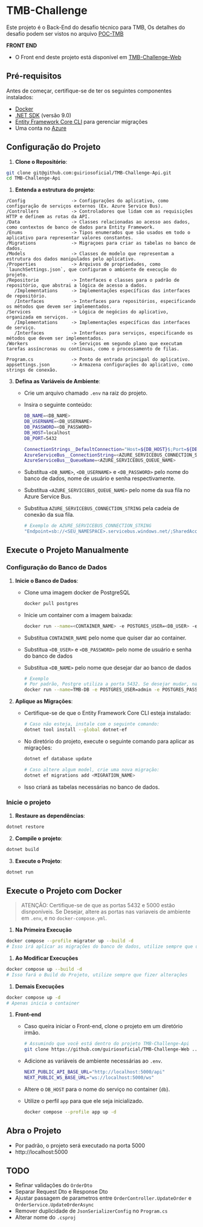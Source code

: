 # TMB-Challenge

Este projeto é o Back-End do desafio técnico para TMB,
Os detalhes do desafio podem ser vistos no arquivo [POC-TMB](https://github.com/guiriosoficial/TMB-Challenge-Api/blob/main/POC-TMB.pdf)

**FRONT END**
- O Front end deste projeto está disponível em [TMB-Challenge-Web](https://github.com/guiriosoficial/TMB-Challenge-Web)

## Pré-requisitos

Antes de começar, certifique-se de ter os seguintes componentes instalados:
   - [Docker](https://www.docker.com/products/docker-desktop/)
   - [.NET SDK](https://dotnet.microsoft.com/download) (versão 9.0)
   - [Entity Framework Core CLI](https://docs.microsoft.com/ef/core/cli/dotnet) para gerenciar migrações
   - Uma conta no [Azure](https://azure.microsoft.com/)

## Configuração do Projeto

1. **Clone o Repositório**:
```bash
git clone git@github.com:guiriosoficial/TMB-Challenge-Api.git
cd TMB-Challenge-Api
```

1. **Entenda a estrutura do projeto**:
```
/Config                 -> Configurações do aplicativo, como configuração de serviços externos (Ex. Azure Service Bus).
/Controllers            -> Controladores que lidam com as requisições HTTP e definem as rotas da API.
/Data                   -> Classes relacionadas ao acesso aos dados, como contextos de banco de dados para Entity Framework.
/Enums                  -> Tipos enumerados que são usados em todo o aplicativo para representar valores constantes.
/Migrations             -> Migraçoes para criar as tabelas no banco de dados.
/Models                 -> Classes de modelo que representam a estrutura dos dados manipulados pelo aplicativo.
/Properties             -> Arquivos de propriedades, como `launchSettings.json`, que configuram o ambiente de execução do projeto.
/Repositorie            -> Interfaces e classes para o padrão de repositório, que abstrai a lógica de acesso a dados.
   /Implementations     -> Implementações específicas das interfaces de repositório.
   /Interfaces          -> Interfaces para repositórios, especificando os métodos que devem ser implementados.
/Services               -> Lógica de negócios do aplicativo, organizada em serviços.
   /Implementations     -> Implementações específicas das interfaces de serviço.
   /Interfaces          -> Interfaces para serviços, especificando os métodos que devem ser implementados.
/Workers                -> Serviços em segundo plano que executam tarefas assíncronas ou contínuas, como o processamento de filas.

Program.cs              -> Ponto de entrada principal do aplicativo.
appsettings.json        -> Armazena configurações do aplicativo, como strings de conexão.
```

3. **Defina as Variáveis de Ambiente**:
   - Crie um arquivo chamado `.env` na raiz do projeto.
   - Insira o seguinte conteúdo:
      ```bash
      DB_NAME=<DB_NAME>
      DB_USERNAME=<DB_USERNAME>
      DB_PASSWORD=<DB_PASSWORD>
      DB_HOST=localhost
      DB_PORT=5432

      ConnectionStrings__DefaultConnection="Host=${DB_HOST}$;Port=${DB_PORT};Database=${DB_NAME};Username=${DB_USERNAME};Password=${DB_PASSWORD}"
      AzureServiceBus__ConnectionString=<AZURE_SERVICEBUS_CONNECTION_STRING>
      AzureServiceBus__QueueName=<AZURE_SERVICEBUS_QUEUE_NAME>
      ```

   - Substitua `<DB_NAME>`, `<DB_USERNAME>` e `<DB_PASSWORD>` pelo nome do banco de dados, nome de usuário e senha respectivamente.
   - Substitua `<AZURE_SERVICEBUS_QUEUE_NAME>` pelo nome da sua fila no Azure Service Bus.
   - Substitua `AZURE_SERVICEBUS_CONNECTION_STRING` pela cadeia de conexão da sua fila.
      ```bash
      # Exemplo de AZURE_SERVICEBUS_CONNECTION_STRING
      "Endpoint=sb://<SEU_NAMESPACE>.servicebus.windows.net/;SharedAccessKeyName=<NOME_DA_CHAVE_DE_ACESSP>;SharedAccessKey=<CHAVE_DE_ACESSO>"
      ```

## Execute o Projeto Manualmente

### Configuração do Banco de Dados

1. **Inicie o Banco de Dados**:
   - Clone uma imagem docker de PostgreSQL
      ```bash
      docker pull postgres
      ```

   - Inicie um container com a imagem baixada:
      ```bash
      docker run --name=<CONTAINER_NAME> -e POSTGRES_USER=<DB_USER> -e POSTGRES_PASSWORD=<DB_PASSWORD> -e POSTGRES_DB=<DB_NAME> -p 5432:5432 -d postgres
      ```

   - Substitua `CONTAINER_NAME` pelo nome que quiser dar ao container.
   - Substitua `<DB_USER>` e `<DB_PASSWORD>` pelo nome de usuário e senha do banco de dados
   - Substitua `<DB_NAME>` pelo nome que desejar dar ao banco de dados
      ```bash
      # Exemplo
      # Por padrão, Postgre utiliza a porta 5432. Se desejar mudar, nao se esqueça de ajudar a Connection String
      docker run --name=TMB-DB -e POSTGRES_USER=admin -e POSTGRES_PASSWORD=admin -e POSTGRES_DB=TmbDb -p 5432:5432 -d postgres
      ```

2. **Aplique as Migrações**:
   - Certifique-se de que o Entity Framework Core CLI esteja instalado:
      ```bash
      # Caso não esteja, instale com o seguinte comando:
      dotnet tool install --global dotnet-ef
      ```

   - No diretório do projeto, execute o seguinte comando para aplicar as migrações:
      ```bash
      dotnet ef database update

      # Caso altere algum model, crie uma nova migração:
      dotnet ef migrations add <MIGRATION_NAME>
      ```
   
   - Isso criará as tabelas necessárias no banco de dados.

### Inicie o projeto

1. **Restaure as dependências**:
```bash
dotnet restore
```

2. **Compile o projeto**:
```bash
dotnet build
```

3. **Execute o Projeto**:
```bash
dotnet run
```

## Execute o Projeto com Docker

> ATENÇÃO: Certifique-se de que as portas 5432 e 5000 estão disnponíveis.
> Se Desejar, altere as portas nas variaveis de ambiente em `.env`, e no `docker-compose.yml`.

1. **Na Primeira Execução**
```bash
docker compose --profile migrator up --build -d
# Isso irá aplicar as migrações do banco de dados, utilize sempre que uma nova migration for criada
```

1. **Ao Modificar Execuções**
```bash
docker compose up --build -d
# Isso fará o Build do Projeto, utilize sempre que fizer alterações
```

1. **Demais Execuções**
```bash
docker compose up -d
# Apenas inicia o container
```

1. **Front-end**
   - Caso queira iniciar o Front-end, clone o projeto em um diretório irmão.
      ```bash
      # Assumindo que você está dentro do projeto TMB-Challenge-Api
      git clone https://github.com/guiriosoficial/TMB-Challenge-Web ../
      ```

   - Adicione as variáveis de ambiente necessárias ao `.env`.
      ```bash
      NEXT_PUBLIC_API_BASE_URL="http://localhost:5000/api"
      NEXT_PUBLIC_WS_BASE_URL="ws://localhost:5000/ws"
      ```

   - Altere o `DB_HOST` para o nome do serviço no container (`db`).
   - Utilize o perfil `app` para que ele seja inicializado.
      ```bash
      docker compose --profile app up -d
      ```

## Abra o Projeto
- Por padrão, o projeto será executado na porta 5000
- http://localhost:5000


## TODO
- Refinar validações do `OrderDto`
- Separar Request Dto e Response Dto
- Ajustar passagem de parametros entre `OrderController.UpdateOrder` e `OrderService.UpdateOrderAsync`
- Remover duplicidade de `JsonSerializerConfig` no `Program.cs`
- Alterar nome do `.csproj`
